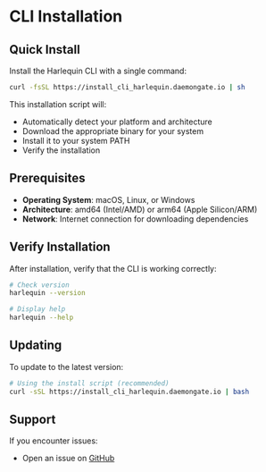 # CLI Installation

## Quick Install

Install the Harlequin CLI with a single command:

```bash
curl -fsSL https://install_cli_harlequin.daemongate.io | sh
```

This installation script will:

- Automatically detect your platform and architecture
- Download the appropriate binary for your system
- Install it to your system PATH
- Verify the installation

## Prerequisites

- **Operating System**: macOS, Linux, or Windows
- **Architecture**: amd64 (Intel/AMD) or arm64 (Apple Silicon/ARM)
- **Network**: Internet connection for downloading dependencies

## Verify Installation

After installation, verify that the CLI is working correctly:

```bash
# Check version
harlequin --version

# Display help
harlequin --help
```

## Updating

To update to the latest version:

```bash
# Using the install script (recommended)
curl -sSL https://install_cli_harlequin.daemongate.io | bash
```

## Support

If you encounter issues:

- Open an issue on [GitHub](https://github.com/the-permaweb-harlequin/harlequin-toolkit/issues)
